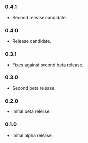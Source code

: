 ### 0.4.1
- Second release candidate.

### 0.4.0
- Release candidate.

### 0.3.1
- Fixes against second beta release.

### 0.3.0
- Second beta release.

### 0.2.0
- Initial beta release.

### 0.1.0
- Initial alpha release.